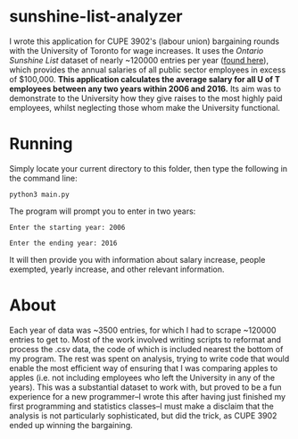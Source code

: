 # sunshine-list-analyzer
I wrote this application for CUPE 3902's (labour union) bargaining rounds with the University of Toronto for wage increases. It uses the *Ontario Sunshine List* dataset of nearly ~120000 entries per year ([found here](https://www.ontario.ca/page/public-sector-salary-disclosure)), which provides the annual salaries of all public sector employees in excess of $100,000. **This application calculates the average salary for all U of T employees between any two years within 2006 and 2016.** Its aim was to demonstrate to the University how they give raises to the most highly paid employees, whilst neglecting those whom make the University functional.

# Running
Simply locate your current directory to this folder, then type the following in the command line:

```python3 main.py``` 

The program will prompt you to enter in two years: 

```Enter the starting year: 2006```

```Enter the ending year: 2016```

It will then provide you with information about salary increase, people exempted, yearly increase, and other relevant information.


# About
Each year of data was ~3500 entries, for which I had to scrape ~120000 entries to get to. Most of the work involved writing scripts to reformat and process the .csv data, the code of which is included nearest the bottom of my program. The rest was spent on analysis, trying to write code that would enable the most efficient way of ensuring that I was comparing apples to apples (i.e. not including employees who left the University in any of the years). This was a substantial dataset to work with, but proved to be a fun experience for a new programmer–I wrote this after having just finished my first programming and statistics classes–I must make a disclaim that the analysis is not particularly sophisticated, but did the trick, as CUPE 3902 ended up winning the bargaining. 
